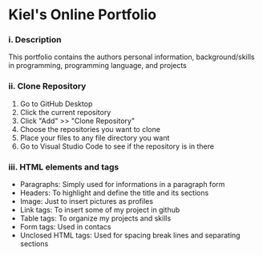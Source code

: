 <h1>Kiel's Online Portfolio</h1>
<h3>i. Description</h3>
<p>This portfolio contains the authors personal information, background/skills in programming, programming language, and projects</p>
<h3>ii. Clone Repository</h3>
<ol>
  <li>Go to GitHub Desktop</li>
  <li>Click the current repository</li>
  <li>Click "Add" >> "Clone Repository"</li>
  <li>Choose the repositories you want to clone</li>
  <li>Place your files to any file directory you want</li>
  <li>Go to Visual Studio Code to see if the repository is in there</li>
</ol>

<h3>iii. HTML elements and tags</h3>
<ul>
  <li>Paragraphs: Simply used for informations in a paragraph form</li>
  <li>Headers: To highlight and define the title and its sections</li>
  <li>Image: Just to insert pictures as profiles</li>
  <li>Link tags: To insert some of my project in github</li>
  <li>Table tags: To organize my projects and skills</li>
  <li>Form tags: Used in contacs</li>
  <li>Unclosed HTML tags: Used for spacing break lines and separating sections</li>
</ul>
